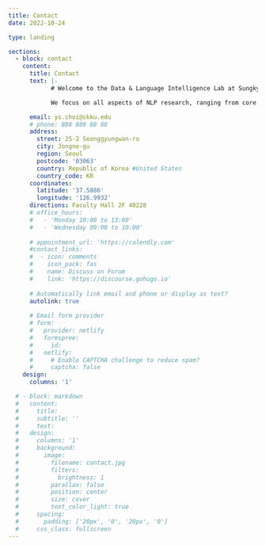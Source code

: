 ```yaml
---
title: Contact
date: 2022-10-24

type: landing

sections:
  - block: contact
    content:
      title: Contact
      text: |-
            # Welcome to the Data & Language Intelligence Lab at Sungkyunkwan University!

            We focus on all aspects of NLP research, ranging from core NLP tasks to key downstream applications, and new machine learning methods. Our main goal is to publish these innovative research results at top-tier conferences and journals worldwide. We are currently looking for talented and passionate students who are interested in NLP research. If you are interested in joining our research lab, please send your CV along with a brief introduction to Prof. YunSeok Choi (ys.choi@skku.edu) via email.

      email: ys.choi@skku.edu
      # phone: 888 888 88 88
      address:
        street: 25-2 Seonggyungwan-ro
        city: Jongno-gu
        region: Seoul
        postcode: '03063'
        country: Republic of Korea #United States
        country_code: KR
      coordinates:
        latitude: '37.5886'
        longitude: '126.9932'
      directions: Faculty Hall 2F 40228
      # office_hours:
      #   - 'Monday 10:00 to 13:00'
      #   - 'Wednesday 09:00 to 10:00'
      
      # appointment_url: 'https://calendly.com'
      #contact_links:
      #  - icon: comments
      #    icon_pack: fas
      #    name: Discuss on Forum
      #    link: 'https://discourse.gohugo.io'
    
      # Automatically link email and phone or display as text?
      autolink: true
    
      # Email form provider
      # form:
      #   provider: netlify
      #   formspree:
      #     id:
      #   netlify:
      #     # Enable CAPTCHA challenge to reduce spam?
      #     captcha: false
    design:
      columns: '1'

  # - block: markdown
  #   content:
  #     title:
  #     subtitle: ''
  #     text:
  #   design:
  #     columns: '1'
  #     background:
  #       image: 
  #         filename: contact.jpg
  #         filters:
  #           brightness: 1
  #         parallax: false
  #         position: center
  #         size: cover
  #         text_color_light: true
  #     spacing:
  #       padding: ['20px', '0', '20px', '0']
  #     css_class: fullscreen
---
```

